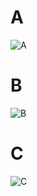 # A

![A](https://github.com/user-attachments/assets/1a35e04f-499e-4e73-a749-e3fa1da5c524)

# B

![B](https://github.com/user-attachments/assets/ade87766-6721-4010-8c89-328ca3ed3dac)

# C

![C](https://github.com/user-attachments/assets/969a3053-63dc-4eed-a35a-b357659bc41c)
